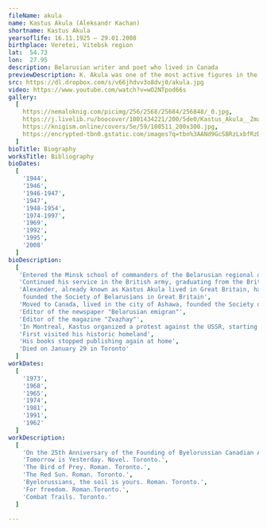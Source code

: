 ```yaml
---
fileName: akula
name: Kastus Akula (Aleksandr Kachan)
shortname: Kastus Akula
yearsoflife: 16.11.1925 — 29.01.2008
birthplace: Veretei, Vitebsk region
lat:  54.73
lon:  27.95
description: Belarusian writer and poet who lived in Canada
previewDescription: K. Akula was one of the most active figures in the Belarusian diaspora. He began to engage in public work in Germany, worked in the Belarusian newspaper "Fatherland" (Munich). There he began to write and print in various Belarusian emigrant publications. In Canada, he devoted a lot of time to organizing Belarusian communities, setting up a church in Toronto, working at Sunday schools, editing the magazine “Call me,” working with US Belarusians. K. Shark was one of the organizers of the “Zgurtavannya Belarusa Canada” and its first chairman. He organized the release of the monthly newspaper "Belaruskі emіgrant".
src: https://dl.dropbox.com/s/v66jhdvv3o8dvj0/akula.jpg
video: https://www.youtube.com/watch?v=wO2NTpod66s
gallery:
  [
    https://nemaloknig.com/picimg/256/2568/25684/256848/_0.jpg,
    https://j.livelib.ru/boocover/1001434221/200/5de0/Kastus_Akula__Zmagarnyya_darogi.jpg,
    https://knigism.online/covers/5e/59/108511_200x300.jpg,
    https://encrypted-tbn0.gstatic.com/images?q=tbn%3AANd9GcSBRzLxbfRzD8YztkxamAAO8_mptQel_sdmZO04FCmwsojW6xAE,
  ]
bioTitle: Biography
worksTitle: Bibliography
bioDates: 
  [
    '1944',
    '1946',
    '1946-1947',
    '1947',
    '1948-1954',
    '1974-1997',
    '1969',
    '1992',
    '1995',
    '2008'
  ]
bioDescription: 
  [
   'Entered the Minsk school of commanders of the Belarusian regional defense, with which he retreated to the West. He came to France with German troops, but from there fled to the side of the French partisans. He continued his service in the 2nd Polish Corps of Vladislav Anders as a citizen of Poland, fought in Italy as part of it',
   'Continued his service in the British army, graduating from the British officer school and returning with the rank of corporal to Italy',
   'Alexander, already known as Kastus Akula lived in Great Britain, having
    founded the Society of Belarusians in Great Britain',
   'Moved to Canada, lived in the city of Ashawa, founded the Society of Belarusians in Canada there and became its first chairman',
   'Editor of the newspaper "Belarusian emigran"',
   'Editor of the magazine "Zvazhay"',
   'In Montreal, Kastus organized a protest against the USSR, starting to shout anti-Soviet slogans and scatter brochures',
   'First visited his historic homeland',
   'His books stopped publishing again at home',
   'Died on January 29 in Toronto'
  ]
workDates: 
  [
    '1973',
    '1968',
	'1965',
	'1974',
	'1981',
	'1991',
	'1962'
  ]
workDescription: 
  [
  	'On the 25th Anniversary of the Founding of Byelorussian Canadian Allience. Toronto.',
  	'Tomorrow is Yesterday. Novel. Toronto.',
  	'The Bird of Prey. Roman. Toronto.',
  	'The Red Sun. Roman. Toronto.',
  	'Byelorussians, the soil is yours. Roman. Toronto.',
  	'For freedom. Roman.Toronto.',
  	'Combat Trails. Toronto.'
  ]
  
---
```

